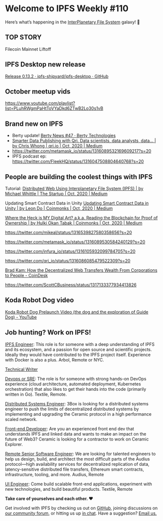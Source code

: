 # Welcome to IPFS Weekly #110

Here’s what’s happening in the [InterPlanetary File System](https://ipfs.io/) galaxy! 🚀

## TOP STORY
Filecoin Mainnet Liftoff

## IPFS Desktop new release
[Release 0.13.2 · ipfs-shipyard/ipfs-desktop · GitHub](https://github.com/ipfs-shipyard/ipfs-desktop/releases/tag/v0.13.2)

## October meetup vids
https://www.youtube.com/playlist?list=PLuhRWgmPaHtToVYaDkd6ZTwB2Lo30s1vB

## Brand new on IPFS
* Berty update! [Berty News #47 · Berty Technologies](https://berty.tech/newsletter/news-47/)
* [Smarter Data Publishing with Qri. Data scientists, data analysts, data… | by Chris Whong | qri.io | Oct, 2020 | Medium](https://medium.com/qri-io/smarter-data-publishing-with-qri-4addb6917df8)
* https://twitter.com/metamask_io/status/1316089532169609217?s=20
* IPFS podcast ep: https://twitter.com/FleekHQ/status/1316047508804640768?s=20

## People are building the coolest things with IPFS
Tutorial: [Distributed Web Using Interplanetary File System (IPFS) | by Michael Whittle | The Startup | Oct, 2020 | Medium](https://medium.com/swlh/distributed-web-using-interplanetary-file-system-ipfs-12e2a57bbb0e)

Updating Smart Contract Data in Unity [Updating Smart Contract Data in Unity | by Leon Do | Coinmonks | Oct, 2020 | Medium](https://medium.com/coinmonks/updating-smart-contract-data-in-unity-419473bafb03)

[Where the Heck is MY Digital Art? a.k.a. Reading the Blockchain for Proof of Ownership | by Hulki Okan Tabak | Coinmonks | Oct, 2020 | Medium](https://medium.com/coinmonks/where-the-heck-is-my-digital-art-a-k-a-reading-the-blockchain-for-proof-of-ownership-74c2061580a3)

https://twitter.com/mikeal/status/1316539827580358656?s=20

https://twitter.com/metamask_io/status/1316089530584240129?s=20

https://twitter.com/infura_io/status/1316105932099784705?s=20

https://twitter.com/qri_io/status/1316086085479522309?s=20

[Brad Kam: How the Decentralized Web Transfers Wealth From Corporations to People - CoinDesk](https://www.coindesk.com/decentralized-web-transfers-wealth)

https://twitter.com/ScottCBusiness/status/1317133377934413826


## Koda Robot Dog video
[Koda Robot Dog Prelaunch Video (the dog and the exploration of Guide Dog) - YouTube](https://www.youtube.com/watch?v=vBNEXmi25As&feature=emb_logo)


## Job hunting? Work on IPFS!

[IPFS Engineer](https://authenticjobs.com/job/3315/arbol-inc-ipfs-engineer/): This role is for someone with a deep understanding of IPFS and its ecosystem, and a passion for open source and scientific projects. Ideally they would have contributed to the IPFS project itself. Experience with Docker is also a plus. Arbol, Remote or NYC.

[Technical Writer](https://www.notion.so/Hiring-Technical-Writer-bc6a543f6bea40f28c06abfbfd810ea4)

[Devops or SRE](https://authenticjobs.com/job/3006/textile-devops-or-sre/): The role is for someone with strong hands-on DevOps experience (cloud architecture, automated deployment, Kubernetes orchestration) that also likes to get their hands into the code (primarily written in Go). Textile, Remote. 

[Distributed Systems Engineer](https://jobs.lever.co/3box): 3Box is looking for a distributed systems engineer to push the limits of decentralized distributed systems by implementing and upgrading the Ceramic protocol in a high performance scaled network. 

[Front-end Developer](https://twitter.com/ceramicnetwork/status/1305886402886995968): Are you an experienced front end dev that understands IPFS and linked data and wants to make an impact on the future of Web3? Ceramic is looking for a contractor to work on Ceramic Explorer.

[Remote Senior Software Engineer](https://jobs.lever.co/audius): We are looking for talented engineers to help us design, build, and architect the most difficult parts of the Audius protocol—high availability services for decentralized replication of data, latency-sensitive distributed file transfers, Ethereum smart contracts, infrastructure, tooling, and more. Audius, Remote

[UI Engineer](https://textile.breezy.hr/p/2efb847aca79-ui-engineer): Come build scalable front-end applications, experiment with new technologies, and build beautiful products. Textile, Remote

**Take care of yourselves and each other. ❤️**

Get involved with IPFS by checking us out on [GitHub](https://github.com/ipfs), joining discussions on [our community forum](https://discuss.ipfs.io/), or hitting us up [in chat](https://riot.im/app/#/room/#ipfs:matrix.org). Have a suggestion? [Email us.](mailto:newsletter@ipfs.io)
